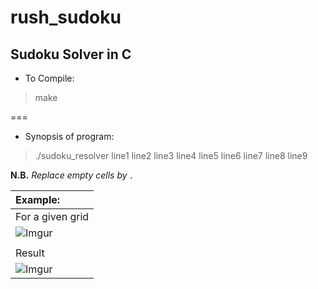 # rush_sudoku

## Sudoku Solver in C

  * To Compile:
> make

===

  * Synopsis of program:
> ./sudoku_resolver line1 line2 line3 line4 line5 line6 line7 line8 line9

**N.B.** *Replace empty cells by `.`*

| Example:																																							  |
| :-------------------------------------------------------------------------------------------------------------------------------------------------------------------- |
| For a given grid                                                                                                                                                      |
| ![Imgur](https://i.imgur.com/84OBi0W.png "Grid Screen")                                                                                                               |
|                                                                                                                                                                       |
| Result                                                                                                                                                                |
| ![Imgur](https://i.imgur.com/rxQFZqz.png "Shell Screen")                                                                                                              |
